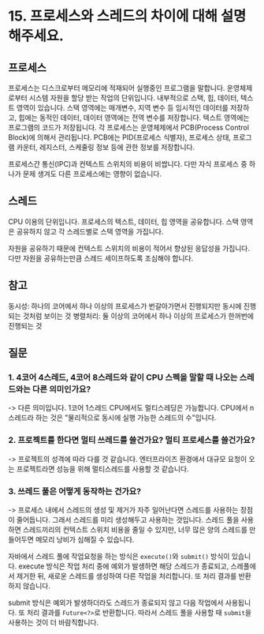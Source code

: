 # 15. 프로세스와 스레드의 차이에 대해 설명해주세요.

## 프로세스
프로세스는 디스크로부터 메모리에 적재되어 실행중인 프로그램을 말합니다. 운영체제로부터 시스템 자원을 할당 받는
작업의 단위입니다. 내부적으로 스택, 힙, 데이터, 텍스트 영역이 있습니다. 스택 영역에는 매개변수, 지역 변수 등
임시적인 데이터를 저장하고, 힙에는 동적인 데이터, 데이터 영역에는 전역 변수를 저장합니다. 텍스트 영역에는 프로그램의 
코드가 저장됩니다.
각 프로세스는 운영체제에서 PCB(Process Control Block)에 의해서 관리됩니다.
PCB에는 PID(프로세스 식별자), 프로세스 상태, 프로그램 카운터, 레지스터, 스케줄링 정보 등에 관한 정보를 저장합니다. 

프로세스간 통신(IPC)과 컨텍스트 스위치의 비용이 비쌉니다. 다만 자식 프로세스 중 하나가 문제 생겨도
다른 프로세스에는 영향이 없습니다. 


## 스레드
CPU 이용의 단위입니다. 프로세스의 텍스트, 데이터, 힙 영역을 공유합니다. 스택 영역은 공유하지 않고 
각 스레드별로 스택 영역을 가집니다. 

자원을 공유하기 때문에 컨텍스트 스위치의 비용이 적어서 향상된 응답성을 가집니다. 
다만 자원을 공유하는만큼 스레드 세이프하도록 조심해야 합니다.



## 참고
동시성: 하나의 코어에서 하나 이상의 프로세스가 번갈아가면서 진행되지만 동시에 진행되는 것처럼 보이는 것
병렬처리: 둘 이상의 코어에서 하나 이상의 프로세스가 한꺼번에 진행되는 것

## 질문
### 1. 4코어 4스레드, 4코어 8스레드와 같이 CPU 스펙을 말할 때 나오는 스레드와는 다른 의미인가요?
-> 다른 의미입니다. 1코어 1스레드 CPU에서도 멀티스레딩은 가능합니다. CPU에서 n 스레드라 하는 것은 "물리적으로 동시에 실행 가능한 스레드의 수"입니다.

### 2. 프로젝트를 한다면 멀티 쓰레드를 쓸건가요? 멀티 프로세스를 쓸건가요?
-> 프로젝트의 성격에 따라 다를 것 같습니다. 엔터프라이즈 환경에서 대규모 요청이 오는 프로젝트라면 성능을 위해 멀티스레드를 사용할 것 같습니다. 

### 3. 쓰레드 풀은 어떻게 동작하는 건가요?
-> 프로세스 내에서 스레드의 생성 및 제거가 자주 일어난다면 스레드를 사용하는 장점이 줄어듭니다. 그래서 스레드를 미리 생성해두고 사용하는 것입니다. 
스레드 풀을 사용하면 스레드끼리의 컨텍스트 스위치 비용을 줄일 수 있지만, 너무 많은 양의 스레드를 만들어두면 메모리 낭비가 심해질 수 있습니다. 

자바에서 스레드 풀에 작업요청을 하는 방식은 `execute()`와 `submit()` 방식이 있습니다. 
execute 방식은 작업 처리 중에 예외가 발생하면 해당 스레드가 종료되고, 스레풀에서 제거한 뒤, 
새로운 스레드를 생성하여 다른 작업을 처리합니다. 또 처리 결과를 반환하지 않습니다.

submit 방식은 예외가 발생하더라도 스레드가 종료되지 않고 다음 작업에서 사용됩니다. 또 처리 결과를 `Future<?>`로 반환합니다.
따라서 스레드 풀을 사용할 때 `submit`을 사용하는 것이 더 바람직합니다. 



